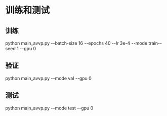 # 训练和测试

## 训练

python main_avvp.py --batch-size 16 --epochs 40 --lr 3e-4 --mode train--seed 1 --gpu 0 

## 验证

python main_avvp.py --mode val --gpu 0

## 测试

python main_avvp.py --mode test --gpu 0

